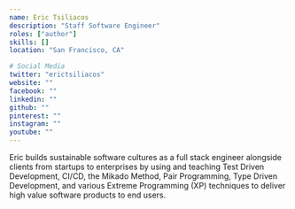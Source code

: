 ```yaml
---
name: Eric Tsiliacos
description: "Staff Software Engineer"
roles: ["author"]
skills: []
location: "San Francisco, CA"

# Social Media 
twitter: "erictsiliacos"
website: ""
facebook: ""
linkedin: ""
github: ""
pinterest: ""
instagram: ""
youtube: ""
---
```


Eric builds sustainable software cultures as a full stack engineer alongside clients from startups to enterprises by using and teaching Test Driven Development, CI/CD, the Mikado Method, Pair Programming, Type Driven Development, and various Extreme Programming (XP) techniques to deliver high value software products to end users.